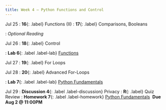 ```yaml
---
title: Week 4 — Python Functions and Control
---
```


Jul 25
: **16**{: .label} Functions (II)
: **17**{: .label} Comparisons, Booleans
  <!--: [Slides](#) &#8226; [Code](#)-->
: *Optional Reading*

Jul 26
: **18**{: .label} Control
  <!--: [Slides](#) &#8226; [Code](#)-->
: **Lab 6**{: .label .label-lab} [Functions](#)

Jul 27
: **19**{: .label} For Loops
  <!--: [Slides](#) &#8226; [Code](#)-->

Jul 28
: **20**{: .label} Advanced For-Loops
  <!--: [Slides](#) &#8226; [Code](#)-->
: **Lab 7**{: .label .label-lab} [Python Fundamentals](#)

Jul 29
: **Discussion 4**{: .label .label-discussion} Privacy
: **R**{: .label} Quiz Review
: **Homework 7**{: .label .label-homework} [Python Fundamentals](#) &nbsp;**Due Aug 2 @ 11:00PM**
